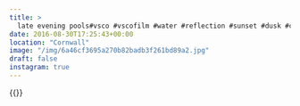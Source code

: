 ```yaml
---
title: >
  late evening pools#vsco #vscofilm #water #reflection #sunset #dusk #cornwall #landscape
date: 2016-08-30T17:25:43+00:00
location: "Cornwall"
image: "/img/6a46cf3695a270b82badb3f261bd89a2.jpg"
draft: false
instagram: true
---
```


{{<photo src="/img/6a46cf3695a270b82badb3f261bd89a2.jpg">}}
